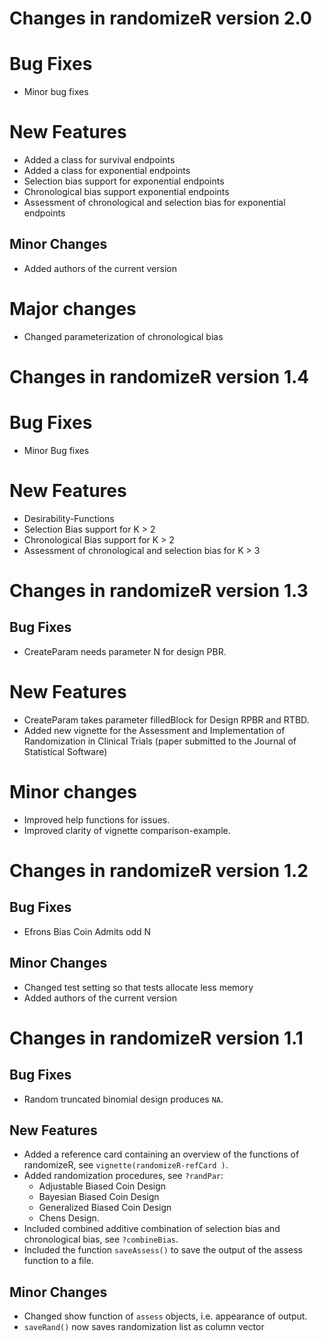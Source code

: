 # Changes in randomizeR version 2.0

# Bug Fixes
* Minor bug fixes

# New Features
* Added a class for survival endpoints
* Added a class for exponential endpoints
* Selection bias support for exponential endpoints
* Chronological bias support exponential endpoints
* Assessment of chronological and selection bias for exponential endpoints

## Minor Changes
* Added authors of the current version

# Major changes
* Changed parameterization of chronological bias

# Changes in randomizeR version 1.4

# Bug Fixes
* Minor Bug fixes

# New Features
* Desirability-Functions
* Selection Bias support for K > 2
* Chronological Bias support for K > 2
* Assessment of chronological and selection bias for K > 3

# Changes in randomizeR version 1.3

## Bug Fixes
* CreateParam needs parameter N for design PBR.

# New Features
* CreateParam takes parameter filledBlock for Design RPBR and RTBD.
* Added new vignette for the Assessment and Implementation of Randomization in Clinical Trials (paper submitted to the Journal of Statistical Software)

# Minor changes
* Improved help functions for issues.
* Improved clarity of vignette comparison-example.

# Changes in randomizeR version 1.2

## Bug Fixes
* Efrons Bias Coin Admits odd N

## Minor Changes
* Changed test setting so that tests allocate less memory
* Added authors of the current version

# Changes in randomizeR version 1.1

## Bug Fixes
* Random truncated binomial design produces `NA`.

## New Features
* Added a reference card containing an overview of the functions of randomizeR, see `vignette(randomizeR-refCard )`.
* Added randomization procedures, see `?randPar`:
	+ Adjustable Biased Coin Design
	+ Bayesian Biased Coin Design
	+ Generalized Biased Coin Design
	+ Chens Design.
* Included combined additive combination of selection bias and chronological bias, see `?combineBias`.
* Included the function `saveAssess()` to save the output of the assess function to a file.

## Minor Changes
* Changed show function of `assess` objects, i.e. appearance of output.
* `saveRand()` now saves randomization list as column vector 
